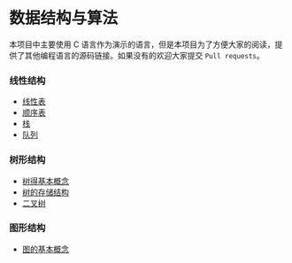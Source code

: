 # 数据结构与算法
本项目中主要使用 C 语言作为演示的语言，但是本项目为了方便大家的阅读，提供了其他编程语言的源码链接。如果没有的欢迎大家提交 `Pull requests`。
### 线性结构
* [线性表](docs/linear-list.md)
* [顺序表](docs/array-list.md)
* [栈](docs/stack.md)
* [队列](docs/queue.md)


### 树形结构
* [树得基本概念](docs/tree.md)
* [树的存储结构](docs/tree/树的存储结构.md)
* [二叉树](docs/binary_tree.md)

### 图形结构
* [图的基本概念]()